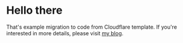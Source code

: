 # Hello there

That's example migration to code from Cloudflare template. 
If you're interested in more details, please visit [my blog](https://blog.3sky.dev/tofu-on-scalr).


